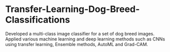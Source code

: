 # Transfer-Learning-Dog-Breed-Classifications
Developed a multi-class image classifier for a set of dog breed images. Applied various machine learning and deep learning methods such as CNNs using transfer learning, Ensemble methods, AutoML and Grad-CAM.
